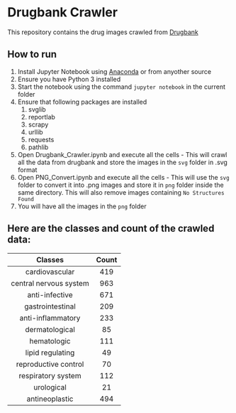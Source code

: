 # Drugbank Crawler

This repository contains the drug images crawled from 
[Drugbank](https://www.drugbank.ca/)

## How to run 

1. Install Jupyter Notebook using [Anaconda](https://www.anaconda.com/) or from anyother source
2. Ensure you have Python 3 installed
3. Start the notebook using the command `jupyter notebook` in the current folder
4. Ensure that following packages are installed
    1. svglib
    2. reportlab
    3. scrapy
    4. urllib
    5. requests
    6. pathlib
5. Open Drugbank_Crawler.ipynb and execute all the cells - This will crawl all the data from drugbank and store the images in the `svg` folder in .svg format
6. Open PNG_Convert.ipynb and execute all the cells - This will use the `svg` folder to convert it into .png images and store it in `png` folder inside the same directory. This will also remove images containing `No Structures Found`
7. You will have all the images in the `png` folder

## Here are the classes and count of the crawled data:

|Classes                | Count|
|:---------------------:|:----:|
|cardiovascular         |419   |
|central nervous system |963   |
|anti-infective         |671   |
|gastrointestinal       |209   |
|anti-inflammatory      |233   |
|dermatological         |85    |
|hematologic            |111   |
|lipid regulating       |49    |
|reproductive control   |70    |
|respiratory system     |112   |
|urological             |21    |
|antineoplastic         |494   |


